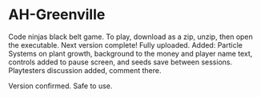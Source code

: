 # AH-Greenville
Code ninjas black belt game.
To play, download as a zip, unzip, then open the executable.
Next version complete!
Fully uploaded.
Added: Particle Systems on plant growth, background to the money and player name text, controls added to pause screen, and seeds save between sessions.
Playtesters discussion added, comment there. 

Version confirmed. Safe to use.
